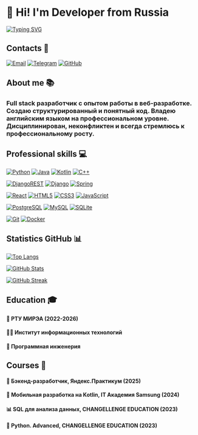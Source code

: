 # 👋 Hi! I'm Developer from Russia

[![Typing SVG](https://readme-typing-svg.herokuapp.com?font=Poppins&weight=600&size=25&pause=1000&color=1901BB&background=5A9DFF00&vCenter=true&width=435&height=35&lines=Full+Stack+Developer)](https://github.com/MishaAstanin)

## Contacts 📱
[![Email](https://img.shields.io/badge/Gmail-D14836.svg?style=for-the-badge&logo=gmail&logoColor=white)](mailto:misha100904@gmail.com)
[![Telegram](https://img.shields.io/badge/Telegram-2CA5E0.svg?style=for-the-badge&logo=telegram&logoColor=white)](https://t.me/MishaAstanin)
[![GitHub](https://img.shields.io/badge/GitHub-100000.svg?style=for-the-badge&logo=github&logoColor=white)](https://github.com/MishaAstanin)

## About me 📚
### Full stack разработчик с опытом работы в веб-разработке. Создаю структурированный и понятный код. Владею английским языком на профессиональном уровне. Дисциплинирован, неконфликтен и всегда стремлюсь к профессиональному росту.

## Professional skills 💻

[![Python](https://img.shields.io/badge/python-%2314354C.svg?style=for-the-badge&logo=python&logoColor=white)]()
[![Java](https://img.shields.io/badge/java-%23ED8B00.svg?style=for-the-badge&logo=openjdk&logoColor=white)]()
[![Kotlin](https://img.shields.io/badge/kotlin-%237F52FF.svg?style=for-the-badge&logo=kotlin&logoColor=white)]()
[![C++](https://img.shields.io/badge/c++-%2300599C.svg?style=for-the-badge&logo=c%2B%2B&logoColor=white)]()

[![DjangoREST](https://img.shields.io/badge/DJANGO-REST-ff1709?style=for-the-badge&logo=django&logoColor=white&color=ff1709&labelColor=gray)]()
[![Django](https://img.shields.io/badge/django-%23092E20.svg?style=for-the-badge&logo=django&logoColor=white)]()
[![Spring](https://img.shields.io/badge/spring-%236DB33F.svg?style=for-the-badge&logo=spring&logoColor=white)]()

[![React](https://img.shields.io/badge/react-%2320232a.svg?style=for-the-badge&logo=react&logoColor=%2361DAFB)]()
[![HTML5](https://img.shields.io/badge/html5-%23E34F26.svg?style=for-the-badge&logo=html5&logoColor=white)]()
[![CSS3](https://img.shields.io/badge/css3-%231572B6DA.svg?style=for-the-badge&logo=css3&logoColor=white)]()
[![JavaScript](https://img.shields.io/badge/javascript-F7DF1E.svg?style=for-the-badge&logo=javascript&logoColor=black)]()

[![PostgreSQL](https://img.shields.io/badge/postgresql-%23316192.svg?style=for-the-badge&logo=postgresql&logoColor=white)]()
[![MySQL](https://img.shields.io/badge/mysql-%2300f.svg?style=for-the-badge&logo=mysql&logoColor=white)]()
[![SQLite](https://img.shields.io/badge/sqlite-%2307405e.svg?style=for-the-badge&logo=sqlite&logoColor=white)]()

[![Git](https://img.shields.io/badge/git-%23F05033.svg?style=for-the-badge&logo=git&logoColor=white)]()
[![Docker](https://img.shields.io/badge/docker-%230db7ed.svg?style=for-the-badge&logo=docker&logoColor=white)]()



## Statistics GitHub 📊
[![Top Langs](https://github-readme-stats.vercel.app/api/top-langs/?username=MishaAstanin&hide_progress=true)]()
<!-- Кол-во репозиториев, issues, PR -->
[![GitHub Stats](https://github-readme-stats.vercel.app/api?username=MishaAstanin&show_icons=true&count_private=true&include_all_commits=true)]()
<!-- Суммарное количество строк кода -->
[![GitHub Streak](https://github-readme-stats.vercel.app/api?username=MishaAstanin&show_icons=true&count_private=true&include_all_commits=true&hide=prs,issues,contribs)]()

## Education 🎓

#### 🏫 РТУ МИРЭА (2022-2026)  
#### 👨‍💻 Институт информационных технологий  
#### 🔧 Программная инженерия  

## Courses 📜

#### 🎯 Бэкенд-разработчик, Яндекс.Практикум (2025)  
#### 📱 Мобильная разработка на Kotlin, IT Академия Samsung (2024)  
#### 📊 SQL для анализа данных, CHANGELLENGE EDUCATION (2023)  
#### 🐍 Python. Advanced, CHANGELLENGE EDUCATION (2023)  